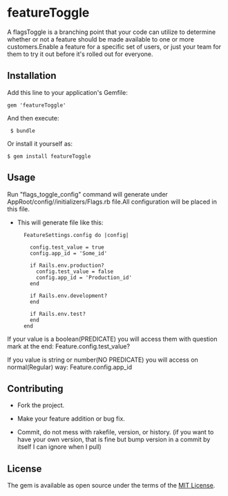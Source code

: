 # featureToggle
A flagsToggle is a branching point that your code can utilize to determine whether or not a feature should be made available to one or more customers.Enable a feature for a specific set of users, or just your team for them to try it out before it's rolled out for everyone.
## Installation

Add this line to your application's Gemfile:


    gem 'featureToggle'


And then execute:

     $ bundle

Or install it yourself as:

    $ gem install featureToggle

## Usage
 Run "flags_toggle_config" command will generate under AppRoot/config//initializers/Flags.rb file.All configuration will be placed in this file.

 * This will generate file like this:

         FeatureSettings.config do |config|

           config.test_value = true
           config.app_id = 'Some_id'

           if Rails.env.production?
             config.test_value = false
             config.app_id = 'Production_id'
           end

           if Rails.env.development?
           end

           if Rails.env.test?
           end
         end

If your value is a boolean(PREDICATE) you will access them with question mark at the end:
        Feature.config.test_value?

If you value is string or number(NO PREDICATE) you will access on normal(Regular) way:
        Feature.config.app_id  




## Contributing

* Fork the project.

* Make your feature addition or bug fix.

* Commit, do not mess with rakefile, version, or history. (if you want to have your own version, that is fine but bump version in a commit by itself I can ignore when I pull)

## License

The gem is available as open source under the terms of the [MIT License](http://opensource.org/licenses/MIT).
